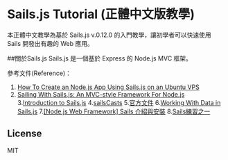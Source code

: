 # Sails.js Tutorial (正體中文版教學) 
本正體中文教學為基於 Sails.js v.0.12.0 的入門教學，讓初學者可以快速使用 Sails 開發出有趣的 Web 應用。

##關於Sails.js
Sails.js 是一個基於 Express 的 Node.js MVC 框架。

參考文件(Reference)：
1.    [How To Create an Node.js App Using Sails.js on an Ubuntu VPS](https://www.digitalocean.com/community/tutorials/how-to-create-an-node-js-app-using-sails-js-on-an-ubuntu-vps)
2.    [Sailing With Sails.js: An MVC-style Framework For Node.js](https://www.smashingmagazine.com/2015/11/sailing-sails-js-mvc-style-framework-node-js/)
3.[Introduction to Sails.js](http://code.tutsplus.com/tutorials/introduction-to-sailsjs--net-35390)
4.[sailsCasts](http://irlnathan.github.io/sailscasts/)
5.[官方文件](http://sailsjs.org/)
6.[Working With Data in Sails.js](http://code.tutsplus.com/tutorials/working-with-data-in-sailsjs--net-31525)
7.[[Node.js Web Framework] Sails 介紹與安裝](http://blog.winwu.today/2013/12/nodejs-web-framework-sails.html)
8.[Sails練習之一](http://kennytu.github.io/blog/2015/11/16/sails-study01/)

## License
MIT